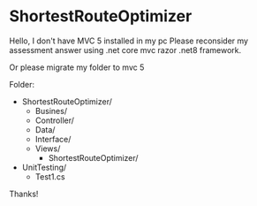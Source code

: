 # ShortestRouteOptimizer
<p>
Hello, I don't have MVC 5 installed in my pc
Please reconsider my assessment answer using .net core mvc razor .net8 framework.
</p>

<p>
Or please migrate my folder to mvc 5
</p>
 Folder:
<ul>
 
  <li>
    ShortestRouteOptimizer/
   <ul>
      <li>Busines/</li>
      <li>Controller/</li>
      <li>Data/</li>
      <li>Interface/</li>
      <li>Views/ 
        <ul>
          <li>ShortestRouteOptimizer/</li>
        </ul>
      </li>
   </ul>     
   
      
   </li>
     <li>
      UnitTesting/
        <ul><li>Test1.cs</li></ul>
     </li>
</ul>
        



Thanks!
